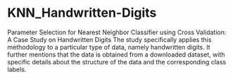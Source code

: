 # KNN_Handwritten-Digits
Parameter Selection for Nearest Neighbor Classifier using Cross Validation: A Case Study on Handwritten Digits
The study specifically applies this methodology to a particular type of data, namely handwritten digits.
It further mentions that the data is obtained from a downloaded dataset, with specific details about the structure of the data and the corresponding class labels.
